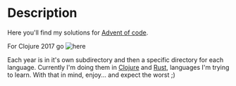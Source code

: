 # Description
Here you'll find my solutions for [Advent of code](http://adventofcode.com/).  
  
For Clojure 2017 go ![here](2017/clojure/src/aoc2017)

Each year is in it's own subdirectory and then a specific directory for each language. Currently I'm doing them in [Clojure](https://clojure.org/) and [Rust](https://www.rust-lang.org/en-US/), languages I'm trying to learn. With that in mind, enjoy... and expect the worst ;)
